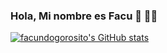 ### Hola, Mi nombre es Facu 👋 🧑‍💻
  

[![facundogorosito's GitHub stats](https://github-readme-stats.vercel.app/api?username=facundogorosito)](https://github.com/anuraghazra/github-readme-stats)
<!--
**facundogorosito/facundogorosito** is a ✨ _special_ ✨ repository because its `README.md` (this file) appears on your GitHub profile.

Here are some ideas to get you started:

- 🔭 I’m currently working on ...
- 🌱 I’m currently learning ...
- 👯 I’m looking to collaborate on ...
- 🤔 I’m looking for help with ...
- 💬 Ask me about ...
- 📫 How to reach me: ...
- 😄 Pronouns: ...
- ⚡ Fun fact: ...
-->

